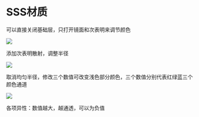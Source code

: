 # SSS材质

可以直接关闭基础层，只打开镜面和次表明来调节颜色

![](https://qhdtc.oss-cn-chengdu.aliyuncs.com/obsidian/image_d44ON5F_6b.png)

添加次表明散射，调整半径

![](https://qhdtc.oss-cn-chengdu.aliyuncs.com/obsidian/image_RT6K-ac-SG.png)

取消均匀半径，修改三个数值可改变浅色部分颜色，三个数值分别代表红绿蓝三个颜色通道

![](https://qhdtc.oss-cn-chengdu.aliyuncs.com/obsidian/image_q1nmrzj8bR.png)

各项异性：数值越大，越通透，可以为负值
